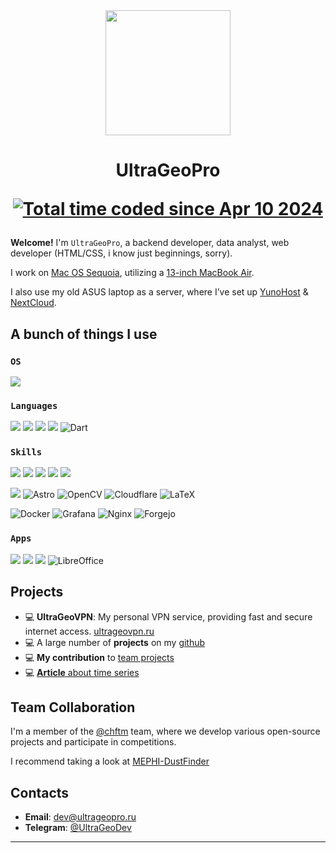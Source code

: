<div id="header" align="center">
  <img src="https://media.giphy.com/media/3K1gVYCCDcqoaWznv4/giphy.gif" width="200"/>
  <h1>UltraGeoPro</h>
  
  <a href="https://wakatime.com/@018ec81e-ba2a-4cab-a046-e026e59600c3"><img src="https://wakatime.com/badge/user/018ec81e-ba2a-4cab-a046-e026e59600c3.svg" alt="Total time coded since Apr 10 2024" /></a>
</h3>
</div>

**Welcome!** I'm `UltraGeoPro`, a backend developer, data analyst, web developer (HTML/CSS, i know just beginnings, sorry).

I work on [Mac OS Sequoia](https://www.apple.com/macos/macos-sequoia/), utilizing a [13-inch MacBook Air](https://www.apple.com/shop/buy-mac/macbook-air/13-inch-midnight-apple-m3-chip-with-8-core-cpu-and-10-core-gpu-16gb-memory-512gb#).

I also use my old ASUS laptop as a server, where I’ve set up [YunoHost](https://yunohost.org/) & [NextCloud](https://nextcloud.com/fr/).

## A bunch of things I use
### `OS`

![](https://img.shields.io/badge/mac%20os-000000?style=for-the-badge&logo=apple&logoColor=white)

### `Languages`

![](https://img.shields.io/badge/C%23-239120?style=for-the-badge&logo=c-sharp&logoColor=white)
![](https://img.shields.io/badge/Python-3776AB?style=for-the-badge&logo=python&logoColor=white)
![](https://img.shields.io/badge/HTML-239120?style=for-the-badge&logo=html5&logoColor=white)
![](https://img.shields.io/badge/CSS-239120?&style=for-the-badge&logo=css3&logoColor=white)
![Dart](https://img.shields.io/badge/dart-%230175C2.svg?style=for-the-badge&logo=dart&logoColor=white)

### `Skills`

![](https://img.shields.io/badge/Flask-000000?style=for-the-badge&logo=flask&logoColor=white)
![](https://img.shields.io/badge/Flutter-02569B?style=for-the-badge&logo=flutter&logoColor=white)
![](https://img.shields.io/badge/TensorFlow-FF6F00?style=for-the-badge&logo=tensorflow&logoColor=white)
![](https://img.shields.io/badge/Nextcloud-0082C9?style=for-the-badge&logo=Nextcloud&logoColor=white)
![](https://img.shields.io/badge/Supabase-181818?style=for-the-badge&logo=supabase&logoColor=white)

![](https://img.shields.io/badge/Figma-F24E1E?style=for-the-badge&logo=figma&logoColor=white)
![Astro](https://img.shields.io/badge/astro-%232C2052.svg?style=for-the-badge&logo=astro&logoColor=white)
![OpenCV](https://img.shields.io/badge/opencv-%23white.svg?style=for-the-badge&logo=opencv&logoColor=white)
![Cloudflare](https://img.shields.io/badge/Cloudflare-F38020?style=for-the-badge&logo=Cloudflare&logoColor=white)
![LaTeX](https://img.shields.io/badge/latex-%23008080.svg?style=for-the-badge&logo=latex&logoColor=white)

![Docker](https://img.shields.io/badge/docker-%230db7ed.svg?style=for-the-badge&logo=docker&logoColor=white)
![Grafana](https://img.shields.io/badge/grafana-%23F46800.svg?style=for-the-badge&logo=grafana&logoColor=white)
![Nginx](https://img.shields.io/badge/nginx-%23009639.svg?style=for-the-badge&logo=nginx&logoColor=white)
![Forgejo](https://img.shields.io/badge/forgejo-%23FB923C.svg?style=for-the-badge&logo=forgejo&logoColor=white)



### `Apps`
![](    https://img.shields.io/badge/Visual_Studio_Code-0078D4?style=for-the-badge&logo=visual%20studio%20code&logoColor=white)
![](https://img.shields.io/badge/Firefox_Browser-FF7139?style=for-the-badge&logo=Firefox-Browser&logoColor=white)
![](    https://img.shields.io/badge/Spotify-1ED760?&style=for-the-badge&logo=spotify&logoColor=white)
![LibreOffice](https://img.shields.io/badge/LibreOffice-%2318A303?style=for-the-badge&logo=LibreOffice&logoColor=white)

## Projects

- 💻 **UltraGeoVPN**: My personal VPN service, providing fast and secure internet access. [ultrageovpn.ru](https://ultrageovpn.ru)
- 💻 A large number of **projects** on my [github](https://github.com/ultrageopro?tab=repositories)
- 💻 **My contribution** to [team projects](https://github.com/orgs/chftm/repositories)
- 💻 [**Article** about time series](https://habr.com/ru/articles/752662/)

## Team Collaboration

I'm a member of the [@chftm](https://github.com/chftm) team, where we develop various open-source projects and participate in competitions.

I recommend taking a look at [MEPHI-DustFinder](https://github.com/chftm/MEPHI-DustFinder)

## Contacts

- **Email**: [dev@ultrageopro.ru](mailto:dev@ultrageopro.ru)
- **Telegram**: [@UltraGeoDev](https://t.me/UltraGeoDev)

---
